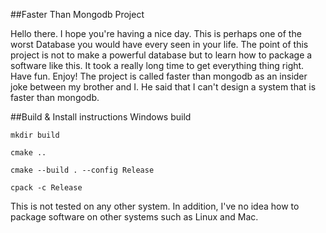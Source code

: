 ##Faster Than Mongodb Project

Hello there. I hope you're having a nice day. This is perhaps one of the worst Database you would have every seen in your life. The point of this project is not to make a powerful database but to learn how to package a software like this. It took a really long time to get everything thing right. Have fun. Enjoy! The project is called faster than mongodb as an insider joke between my brother and I. He said that I can't design a system that is faster than mongodb. 

##Build & Install instructions
Windows build

`mkdir build`

`cmake ..`

`cmake --build . --config Release`

`cpack -c Release`


This is not tested on any other system. In addition, I've no idea how to package software on other systems such as Linux and Mac.

